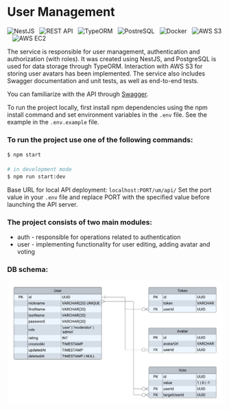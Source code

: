 # User Management

<img alt="NestJS" height="70" src="https://github-tools-icons.s3.eu-central-1.amazonaws.com/nestjs_h70.png" />&nbsp;&nbsp;
<img alt="REST API" height="70" src="https://github-tools-icons.s3.eu-central-1.amazonaws.com/rest_h70.png" />&nbsp;&nbsp;
<img alt="TypeORM" height="70" src="https://github-tools-icons.s3.eu-central-1.amazonaws.com/typeorm_h70.png" />&nbsp;&nbsp;
<img alt="PostreSQL" height="70" src="https://github-tools-icons.s3.eu-central-1.amazonaws.com/postgres_h70.png" />&nbsp;&nbsp;
<img alt="Docker" height="70" src="https://github-tools-icons.s3.eu-central-1.amazonaws.com/docker_h70.png" />&nbsp;&nbsp;
<img alt="AWS S3" height="70" src="https://github-tools-icons.s3.eu-central-1.amazonaws.com/s3_h70.png" />&nbsp;&nbsp;
<img alt="AWS EC2" height="70" src="https://github-tools-icons.s3.eu-central-1.amazonaws.com/ec2_h70.png" />&nbsp;&nbsp;

The service is responsible for user management, authentication and authorization
(with roles). It was created using NestJS, and PostgreSQL is used for data
storage through TypeORM. Interaction with AWS S3 for storing user avatars has
been implemented. The service also includes Swagger documentation and unit
tests, as well as end-to-end tests.

You can familiarize with the API through
[Swagger](https://ec2-52-58-90-89.eu-central-1.compute.amazonaws.com/um/api/docs).

To run the project locally, first install npm dependencies using the npm install
command and set environment variables in the `.env` file. See the example in the
`.env.example` file.

### To run the project use one of the following commands:

```bash
$ npm start

# in development mode
$ npm run start:dev
```

Base URL for local API deployment: `localhost:PORT/um/api/` Set the port value
in your `.env` file and replace PORT with the specified value before launching
the API server.

### The project consists of two main modules:

- auth - responsible for operations related to authentication
- user - implementing functionality for user editing, adding avatar and voting

### DB schema:

<img alt="Entity relationship diagram" width="900" src="./readme/um-entities.png">
